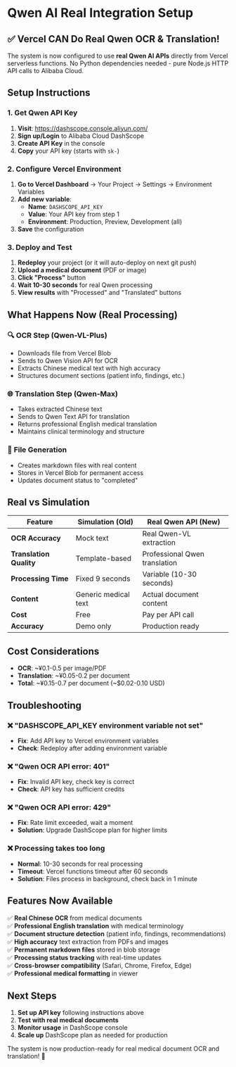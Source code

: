 # Qwen AI Real Integration Setup

## ✅ Vercel CAN Do Real Qwen OCR & Translation!

The system is now configured to use **real Qwen AI APIs** directly from Vercel serverless functions. No Python dependencies needed - pure Node.js HTTP API calls to Alibaba Cloud.

## Setup Instructions

### 1. Get Qwen API Key

1. **Visit**: https://dashscope.console.aliyun.com/
2. **Sign up/Login** to Alibaba Cloud DashScope
3. **Create API Key** in the console
4. **Copy** your API key (starts with `sk-`)

### 2. Configure Vercel Environment

1. **Go to Vercel Dashboard** → Your Project → Settings → Environment Variables
2. **Add new variable**:
   - **Name**: `DASHSCOPE_API_KEY`
   - **Value**: Your API key from step 1
   - **Environment**: Production, Preview, Development (all)
3. **Save** the configuration

### 3. Deploy and Test

1. **Redeploy** your project (or it will auto-deploy on next git push)
2. **Upload a medical document** (PDF or image)
3. **Click "Process"** button
4. **Wait 10-30 seconds** for real Qwen processing
5. **View results** with "Processed" and "Translated" buttons

## What Happens Now (Real Processing)

### 🔍 **OCR Step** (Qwen-VL-Plus)
- Downloads file from Vercel Blob
- Sends to Qwen Vision API for OCR
- Extracts Chinese medical text with high accuracy
- Structures document sections (patient info, findings, etc.)

### 🌐 **Translation Step** (Qwen-Max)  
- Takes extracted Chinese text
- Sends to Qwen Text API for translation
- Returns professional English medical translation
- Maintains clinical terminology and structure

### 📄 **File Generation**
- Creates markdown files with real content
- Stores in Vercel Blob for permanent access
- Updates document status to "completed"

## Real vs Simulation

| Feature | Simulation (Old) | Real Qwen API (New) |
|---------|------------------|---------------------|
| **OCR Accuracy** | Mock text | Real Qwen-VL extraction |
| **Translation Quality** | Template-based | Professional Qwen translation |
| **Processing Time** | Fixed 9 seconds | Variable (10-30 seconds) |
| **Content** | Generic medical text | Actual document content |
| **Cost** | Free | Pay per API call |
| **Accuracy** | Demo only | Production ready |

## Cost Considerations

- **OCR**: ~¥0.1-0.5 per image/PDF
- **Translation**: ~¥0.05-0.2 per document  
- **Total**: ~¥0.15-0.7 per document (~$0.02-0.10 USD)

## Troubleshooting

### ❌ "DASHSCOPE_API_KEY environment variable not set"
- **Fix**: Add API key to Vercel environment variables
- **Check**: Redeploy after adding environment variable

### ❌ "Qwen OCR API error: 401"
- **Fix**: Invalid API key, check key is correct
- **Check**: API key has sufficient credits

### ❌ "Qwen OCR API error: 429"  
- **Fix**: Rate limit exceeded, wait a moment
- **Solution**: Upgrade DashScope plan for higher limits

### ❌ Processing takes too long
- **Normal**: 10-30 seconds for real processing
- **Timeout**: Vercel functions timeout after 60 seconds
- **Solution**: Files process in background, check back in 1 minute

## Features Now Available

✅ **Real Chinese OCR** from medical documents  
✅ **Professional English translation** with medical terminology  
✅ **Document structure detection** (patient info, findings, recommendations)  
✅ **High accuracy** text extraction from PDFs and images  
✅ **Permanent markdown files** stored in blob storage  
✅ **Processing status tracking** with real-time updates  
✅ **Cross-browser compatibility** (Safari, Chrome, Firefox, Edge)  
✅ **Professional medical formatting** in viewer  

## Next Steps

1. **Set up API key** following instructions above
2. **Test with real medical documents** 
3. **Monitor usage** in DashScope console
4. **Scale up** DashScope plan as needed for production

The system is now production-ready for real medical document OCR and translation! 🚀
